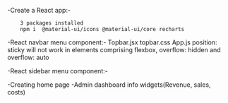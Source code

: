 -Create a React app:-

        3 packages installed
        npm i  @material-ui/icons @material-ui/core recharts

-React navbar menu component:-
        Topbar.jsx
        topbar.css
        App.js
        position: sticky will not work in elements comprising flexbox, overflow: hidden and overflow: auto

-React sidebar menu component:-

-Creating home page
-Admin dashboard info widgets(Revenue, sales, costs)
